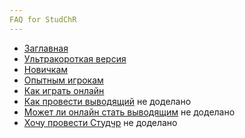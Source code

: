 ```yaml
---
FAQ for StudChR
---
```


- [Заглавная](https://github.com/nfarukshin/studchr/blob/main/all-questions.md)
- [Ультракороткая версия](https://github.com/nfarukshin/studchr/blob/main/ultra-short.md)
- [Новичкам](https://github.com/nfarukshin/studchr/blob/main/for-newcomers.md)
- [Опытным игрокам](https://github.com/nfarukshin/studchr/blob/main/for-elders.md)
- [Как играть онлайн](https://github.com/nfarukshin/studchr/blob/main/ovsch-online-how.md)
- [Как провести выводящий](https://github.com/nfarukshin/studchr/blob/main/vyvod-turnir.md) не доделано
- [Может ли онлайн стать выводящим](https://github.com/nfarukshin/studchr/blob/main/vyvod-turnir-online.md) не доделано
- [Хочу провести Студчр](https://github.com/nfarukshin/studchr/blob/main/organize-studchr.md) не доделано
